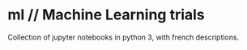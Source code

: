 # ml // Machine Learning trials

Collection of jupyter notebooks in python 3, with french descriptions.
